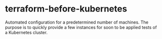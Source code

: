 # terraform-before-kubernetes

Automated configuration for a predetermined number of machines. The purpose is to quickly provide a few instances for soon to be applied tests of a Kubernetes cluster.
